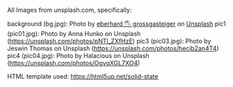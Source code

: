 All Images from unsplash.com, specifically:  

background (bg.jpg): Photo by <a href="https://unsplash.com/@eberhardgross?utm_source=unsplash&utm_medium=referral&utm_content=creditCopyText">eberhard 🖐 grossgasteiger</a> on <a href="https://unsplash.com/s/photos/mountains?utm_source=unsplash&utm_medium=referral&utm_content=creditCopyText">Unsplash</a> 
pic1 (pic01.jpg): Photo by Anna Hunko on Unsplash (https://unsplash.com/photos/pNTl_ZXfHzE) 
pic3 (pic03.jpg): Photo by Jeswin Thomas on Unsplash (https://unsplash.com/photos/hecib2an4T4)  
pic4 (pic04.jpg): Photo by Halacious on Unsplash (https://unsplash.com/photos/OgvqXGL7XO4)  

HTML template used:
https://html5up.net/solid-state

